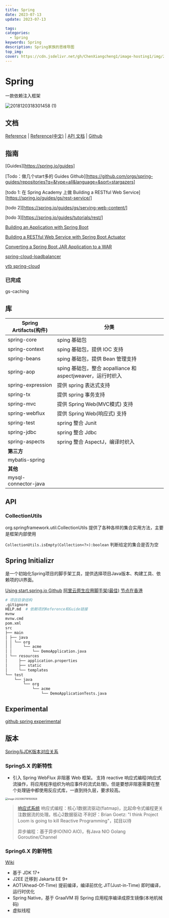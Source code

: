 ```yaml
---
title: Spring
date: 2023-07-13
update: 2023-07-13

tags:
categories:
  - Spring
keywords: Spring
description: Spring家族的思维导图
top_img:
cover: https://cdn.jsdelivr.net/gh/ChenXiangcheng1/image-hosting1/img/2023_06_13_13_54.png
---
```


# Spring

一款依赖注入框架

![2018120318301458 (1)](https://cdn.jsdelivr.net/gh/ChenXiangcheng1/image-hosting1/img/2023_06_13_13_54.png)



## 文档

[Reference](https://docs.spring.io/spring-framework/reference/)	|	[Reference(中文)](https://springdoc.cn/docs/)	|	[API 文档](https://docs.spring.io/spring-framework/docs/current/javadoc-api/)	|	[Github](https://github.com/spring-projects/spring-framework)



## 指南

[Guides][https://spring.io/guides]

[Todo：做几个start多的 Guides Github][https://github.com/orgs/spring-guides/repositories?q=&type=all&language=&sort=stargazers]

[todo 1: 在 Spring Academy 上做 Building a RESTful Web Service][https://spring.io/guides/gs/rest-service/]

[todo 2][https://spring.io/guides/gs/serving-web-content/]

[todo 3][https://spring.io/guides/tutorials/rest/]

[Building an Application with Spring Boot](https://spring.io/guides/gs/spring-boot/)

[Building a RESTful Web Service with Spring Boot Actuator](https://spring.io/guides/gs/actuator-service/)

[Converting a Spring Boot JAR Application to a WAR](https://spring.io/guides/gs/convert-jar-to-war/)

[spring-cloud-loadbalancer](https://spring.io/guides/gs/spring-cloud-loadbalancer)

[ytb spring-cloud](https://www.youtube.com/watch?v=aO3W-lYnw-o)



### 已完成

gs-caching



## 库

| Spring Artifacts(构件) | 分类                                                        |
| ---------------------- | ----------------------------------------------------------- |
| spring-core            | sping 基础包                                                |
| spring-context         | sping 基础包，提供 IOC 支持                                 |
| spring-beans           | sping 基础包，提供 Bean 管理支持                            |
| spring-aop             | sping 基础包，整合 aopalliance 和 aspectjweaver，运行时织入 |
| spring-expression      | 提供 spring 表达式支持                                      |
| spring-tx              | 提供 spring 事务支持                                        |
| spring-mvc             | 提供 Spring Web(MVC模式) 支持                               |
| spring-webflux         | 提供 Spring Web(响应式) 支持                                |
| spring-test            | spring 整合 Junit                                           |
| spring-jdbc            | spring 整合 Jdbc                                            |
| spring-aspects         | spring 整合 AspectJ，编译时织入                             |
| **第三方**             |                                                             |
| mybatis-spring         |                                                             |
| **其他**               |                                                             |
| mysql-connector-java   |                                                             |



## API

### CollectionUtils

org.springframework.util.CollectionUtils 提供了各种各样的集合实用方法，主要是框架内部使用

`CollectionUtils.isEmpty(Collection<?>):boolean` 判断给定的集合是否为空



## Spring Initializr

是一个初始化Spring项目的脚手架工具，提供选择项目Java版本、构建工具、依赖项的UI界面。

[Using start.spring.io Github](https://github.com/spring-io/start.spring.io/blob/main/USING.adoc)
[阿里云原生应用脚手架(最佳)](https://start.aliyun.com/)
[节点在香港](https://start.springboot.io/)



```bash
# 项目目录结构
.gitignore
HELP.md  # 依赖项的Reference和Guide链接
mvnw
mvnw.cmd
pom.xml
src
├── main
│ ├── java
│ │ └── org
│ │     └── acme
│ │         └── DemoApplication.java
│ └── resources
│     ├── application.properties
│     ├── static
│     └── templates
└── test
    └── java
        └── org
            └── acme
                └── DemoApplicationTests.java
```



## Experimental

[github spring experimental](https://github.com/spring-projects-experimental)

## 版本

[Spring与JDK版本对应关系](https://github.com/spring-projects/spring-framework/wiki/Spring-Framework-Versions)



### Spring5.X 的新特性

* 引入 Spring WebFlux 非阻塞 Web 框架。
  支持 reactive 响应式编程(响应式流操作，将应用程序组织为响应事件的流式处理)。但是要想非阻塞需要在整个处理链中都使用反应式库，一直到持久层，要求较高。

<img src="https://cdn.jsdelivr.net/gh/ChenXiangcheng1/image-hosting1/img/2023_08_07_18_15.png" alt="image-20230807181500928" style="zoom: 50%;" />

> [响应式系统](https://www.reactivemanifesto.org/zh-CN)
> 响应式编程：核心1数据流驱动(flatmap)，比起命令式编程更关注数据流的处理。核心2数据驱动
> 不利好：Brian Goetz: "I think Project Loom is going to kill Reactive Programming"，拭目以待
>
> 异步编程：基于异步IO(NIO AIO)，有Java NIO Golang Goroutine/Channel



### Spring6.X 的新特性

[Wiki](https://github.com/spring-projects/spring-framework/wiki/What's-New-in-Spring-Framework-6.x)

* 基于 JDK 17+
* J2EE 迁移到 Jakarta EE 9+
* AOT(Ahead-Of-Time) 提前编译，编译前优化
  JIT(Just-in-Time) 即时编译，运行时优化
* Spring Native，基于 GraalVM 将 Spring 应用程序编译成原生镜像(本地机械码)
* 虚拟线程

